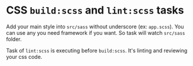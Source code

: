# CSS `build:scss` and `lint:scss` tasks

Add your main style into `src/sass` without underscore (ex: `app.scss`). You can use any you need framework if you want. So task will watch `src/sass` folder.

Task of `lint:scss` is executing before `build:scss`. It's linting and reviewing your css code. 